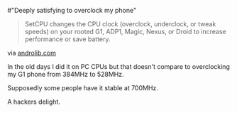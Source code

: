 #"Deeply satisfying to overclock my phone"


 <div class="posterous_bookmarklet_entry">
 <blockquote class="posterous_short_quote">SetCPU changes the CPU clock (overclock, underclock, or tweak speeds) on your rooted G1, ADP1, Magic, Nexus, or Droid to increase performance or save battery.</blockquote>

<div class="posterous_quote_citation">via <a href="http://www.androlib.com/android.application.com-mhuang-overclocking-qFD.aspx">androlib.com</a></div>
 <p>In the old days I did it on PC CPUs but that doesn't compare to overclocking my G1 phone from 384MHz to 528MHz.
</p><p>Supposedly some people have it stable at 700MHz.
</p><p>A hackers delight.</p></div>
 